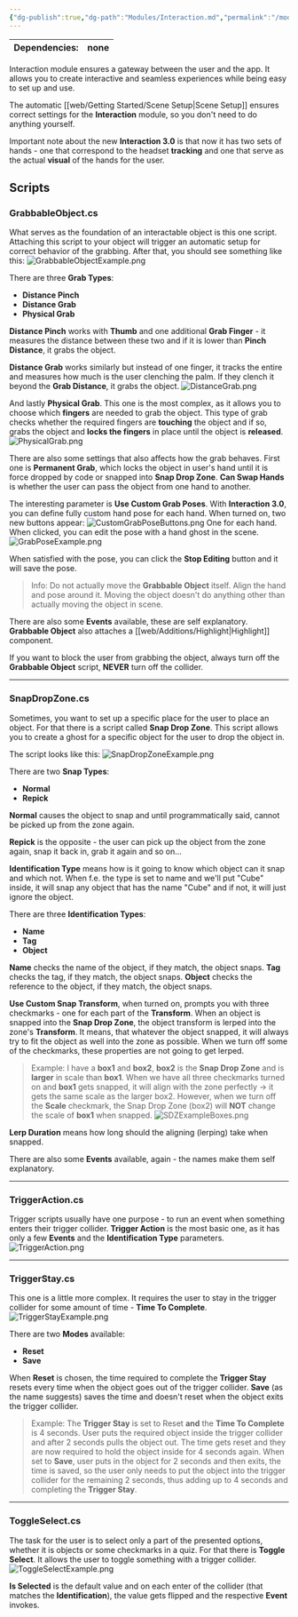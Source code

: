 ```yaml
---
{"dg-publish":true,"dg-path":"Modules/Interaction.md","permalink":"/modules/interaction/","noteIcon":""}
---
```



| Dependencies: | none |
| ------------- | ---- |

Interaction module ensures a gateway between the user and the app. It allows you to create interactive and seamless experiences while being easy to set up and use. 


The automatic [[web/Getting Started/Scene Setup\|Scene Setup]] ensures correct settings for the **Interaction** module, so you don't need to do anything yourself. 


Important note about the new **Interaction 3.0** is that now it has two sets of hands - one that correspond to the headset **tracking** and one that serve as the actual **visual** of the hands for the user.


## Scripts
### GrabbableObject.cs

What serves as the foundation of an interactable object is this one script. Attaching this script to your object will trigger an automatic setup for correct behavior of the grabbing. After that, you should see something like this: 
![GrabbableObjectExample.png](/img/user/img/GrabbableObjectExample.png)

There are three **Grab Types**:
- **Distance Pinch**
- **Distance Grab**
- **Physical Grab**

**Distance Pinch** works with **Thumb** and one additional **Grab Finger** - it measures the distance between these two and if it is lower than **Pinch Distance**, it grabs the object. 


**Distance Grab** works similarly but instead of one finger, it tracks the entire and measures how much is the user clenching the palm. If they clench it beyond the **Grab Distance**, it grabs the object.
![DistanceGrab.png](/img/user/img/DistanceGrab.png)

And lastly **Physical Grab**. This one is the most complex, as it allows you to choose which **fingers** are needed to grab the object. This type of grab checks whether the required fingers are **touching** the object and if so, grabs the object and **locks the fingers** in place until the object is **released**. 
![PhysicalGrab.png](/img/user/img/PhysicalGrab.png)


There are also some settings that also affects how the grab behaves. First one is **Permanent Grab**, which locks the object in user's hand until it is force dropped by code or snapped into **Snap Drop Zone**. **Can Swap Hands** is whether the user can pass the object from one hand to another. 


The interesting parameter is **Use Custom Grab Poses**. With **Interaction 3.0**, you can define fully custom hand pose for each hand. When turned on, two new buttons appear: 
![CustomGrabPoseButtons.png](/img/user/img/CustomGrabPoseButtons.png)
One for each hand. When clicked, you can edit the pose with a hand ghost in the scene.
![GrabPoseExample.png](/img/user/img/GrabPoseExample.png)

When satisfied with the pose, you can click the **Stop Editing** button and it will save the pose. 
>Info: Do not actually move the **Grabbable Object** itself. Align the hand and pose around it. Moving the object doesn't do anything other than actually moving the object in scene. 



There are also some **Events** available, these are self explanatory. 
**Grabbable Object** also attaches a [[web/Additions/Highlight\|Highlight]] component. 


If you want to block the user from grabbing the object, always turn off the **Grabbable Object** script, **NEVER** turn off the collider.

---
### SnapDropZone.cs

Sometimes, you want to set up a specific place for the user to place an object. For that there is a script called **Snap Drop Zone**. This script allows you to create a ghost for a specific object for the user to drop the object in. 


The script looks like this:
![SnapDropZoneExample.png](/img/user/img/SnapDropZoneExample.png)

There are two **Snap Types**:
- **Normal**
- **Repick**

**Normal** causes the object to snap and until programmatically said, cannot be picked up from the zone again. 

**Repick** is the opposite - the user can pick up the object from the zone again, snap it back in, grab it again and so on... 


**Identification Type** means how is it going to know which object can it snap and which not. When f.e. the type is set to name and we'll put "Cube" inside, it will snap any object that has the name "Cube" and if not, it will just ignore the object. 

There are three **Identification Types**: 
- **Name**
- **Tag**
- **Object**

**Name** checks the name of the object, if they match, the object snaps. 
**Tag** checks the tag, if they match, the object snaps. 
**Object** checks the reference to the object, if they match, the object snaps. 


**Use Custom Snap Transform**, when turned on, prompts you with three checkmarks - one for each part of the **Transform**. When an object is snapped into the **Snap Drop Zone**, the object transform is lerped into the zone's **Transform**. It means, that whatever the object snapped, it will always try to fit the object as well into the zone as possible. 
When we turn off some of the checkmarks, these properties are not going to get lerped. 
> Example: I have a **box1** and **box2**, **box2** is the **Snap Drop Zone** and is **larger** in scale than **box1**. When we have all three checkmarks turned on and **box1** gets snapped, it will align with the zone perfectly → it gets the same scale as the larger box2. However, when we turn off the **Scale** checkmark, the Snap Drop Zone (box2) will **NOT** change the scale of **box1** when snapped.
> ![SDZExampleBoxes.png](/img/user/img/SDZExampleBoxes.png)



**Lerp Duration** means how long should the aligning (lerping) take when snapped.


There are also some **Events** available, again - the names make them self explanatory. 

---
### TriggerAction.cs

Trigger scripts usually have one purpose - to run an event when something enters their trigger collider. **Trigger Action** is the most basic one, as it has only a few **Events** and the **Identification Type** parameters. 
![TriggerAction.png](/img/user/img/TriggerAction.png)

--- 
### TriggerStay.cs

This one is a little more complex. It requires the user to stay in the trigger collider for some amount of time - **Time To Complete**. 
![TriggerStayExample.png](/img/user/img/TriggerStayExample.png)

There are two **Modes** available: 
- **Reset**
- **Save**

When **Reset** is chosen, the time required to complete the **Trigger Stay** resets every time when the object goes out of the trigger collider.
**Save** (as the name suggests) saves the time and doesn't reset when the object exits the trigger collider. 
>Example: The **Trigger Stay** is set to Reset **and** the **Time To Complete** is 4 seconds. User puts the required object inside the trigger collider and after 2 seconds pulls the object out. The time gets reset and they are now required to hold the object inside for 4 seconds again. 
>When set to **Save**, user puts in the object for 2 seconds and then exits, the time is saved, so the user only needs to put the object into the trigger collider for the remaining 2 seconds, thus adding up to 4 seconds and completing the **Trigger Stay**.


---
### ToggleSelect.cs

The task for the user is to select only a part of the presented options, whether it is objects or some checkmarks in a quiz. For that there is **Toggle Select**. It allows the user to toggle something with a trigger collider. 
![ToggleSelectExample.png](/img/user/img/ToggleSelectExample.png)

**Is Selected** is the default value and on each enter of the collider (that matches the **Identification**), the value gets flipped and the respective **Event** invokes. 